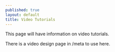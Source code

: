 ```yaml
---
published: true
layout: default
title: Video Tutorials
---
```


This page will have information on video tutorials.

There is a video design page in /meta to use here.